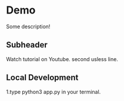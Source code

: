 # Demo

Some description!

## Subheader

Watch tutorial on Youtube.
second usless line.


## Local Development

1.type python3 app.py in your terminal.